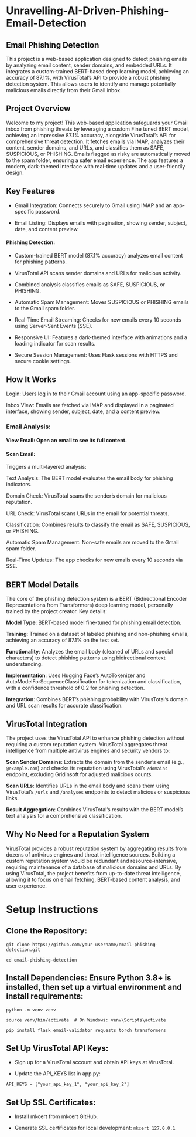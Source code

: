 # Unravelling-AI-Driven-Phishing-Email-Detection
## Email Phishing Detection

This project is a web-based application designed to detect phishing emails by analyzing email content, sender domains, and embedded URLs. It integrates a custom-trained BERT-based deep learning model, achieving an accuracy of 87.1%, with VirusTotal’s API to provide a robust phishing detection system. This allows users to identify and manage potentially malicious emails directly from their Gmail inbox.

## Project Overview

Welcome to my project! This web-based application safeguards your Gmail inbox from phishing threats by leveraging a custom Fine tuned BERT model, achieving an impressive 87.1% accuracy, alongside VirusTotal’s API for comprehensive threat detection. It fetches emails via IMAP, analyzes their content, sender domains, and URLs, and classifies them as SAFE, SUSPICIOUS, or PHISHING. Emails flagged as risky are automatically moved to the spam folder, ensuring a safer email experience. The app features a modern, dark-themed interface with real-time updates and a user-friendly design.

## Key Features
- Gmail Integration: Connects securely to Gmail using IMAP and an app-specific password.

- Email Listing: Displays emails with pagination, showing sender, subject, date, and content preview.

 #### Phishing Detection:

- Custom-trained BERT model (87.1% accuracy) analyzes email content for phishing patterns.

- VirusTotal API scans sender domains and URLs for malicious activity.

- Combined analysis classifies emails as SAFE, SUSPICIOUS, or PHISHING.

- Automatic Spam Management: Moves SUSPICIOUS or PHISHING emails to the Gmail spam folder.

- Real-Time Email Streaming: Checks for new emails every 10 seconds using Server-Sent Events (SSE).

- Responsive UI: Features a dark-themed interface with animations and a loading indicator for scan results.

- Secure Session Management: Uses Flask sessions with HTTPS and secure cookie settings.


## How It Works

Login: Users log in to their Gmail account using an app-specific password.

Inbox View: Emails are fetched via IMAP and displayed in a paginated interface, showing sender, subject, date, and a content preview.

### Email Analysis:

 #### View Email: Open an email to see its full content.

 #### Scan Email: 

Triggers a multi-layered analysis:

Text Analysis: The BERT model evaluates the email body for phishing indicators.

Domain Check: VirusTotal scans the sender’s domain for malicious reputation.

URL Check: VirusTotal scans URLs in the email for potential threats.

Classification: Combines results to classify the email as SAFE, SUSPICIOUS, or PHISHING.

Automatic Spam Management: Non-safe emails are moved to the Gmail spam folder.

Real-Time Updates: The app checks for new emails every 10 seconds via SSE.

## BERT Model Details

The core of the phishing detection system is a BERT (Bidirectional Encoder Representations from Transformers) deep learning model, personally trained by the project creator. Key details:

**Model Type**: BERT-based model fine-tuned for phishing email detection.

**Training**: Trained on a dataset of labeled phishing and non-phishing emails, achieving an accuracy of 87.1% on the test set.

**Functionality**: Analyzes the email body (cleaned of URLs and special characters) to detect phishing patterns using bidirectional context understanding.

**Implementation**: Uses Hugging Face’s AutoTokenizer and AutoModelForSequenceClassification for tokenization and classification, with a confidence threshold of 0.2 for phishing detection.

**Integration**: Combines BERT’s phishing probability with VirusTotal’s domain and URL scan results for accurate classification.

## VirusTotal Integration

The project uses the VirusTotal API to enhance phishing detection without requiring a custom reputation system. VirusTotal aggregates threat intelligence from multiple antivirus engines and security vendors to:

**Scan Sender Domains**: Extracts the domain from the sender’s email (e.g., `@example.com`) and checks its reputation using VirusTotal’s `/domains` endpoint, excluding Gridinsoft for adjusted malicious counts.

**Scan URLs**: Identifies URLs in the email body and scans them using VirusTotal’s `/urls` and `/analyses` endpoints to detect malicious or suspicious links.

**Result Aggregation**: Combines VirusTotal’s results with the BERT model’s text analysis for a comprehensive classification.

## Why No Need for a Reputation System

VirusTotal provides a robust reputation system by aggregating results from dozens of antivirus engines and threat intelligence sources. Building a custom reputation system would be redundant and resource-intensive, requiring maintenance of a database of malicious domains and URLs. By using VirusTotal, the project benefits from up-to-date threat intelligence, allowing it to focus on email fetching, BERT-based content analysis, and user experience.

# Setup Instructions

## Clone the Repository:
`git clone https://github.com/your-username/email-phishing-detection.git`

`cd email-phishing-detection`

## Install Dependencies: Ensure Python 3.8+ is installed, then set up a virtual environment and install requirements:
`python -m venv venv`

`source venv/bin/activate  # On Windows: venv\Scripts\activate`

`pip install flask email-validator requests torch transformers`

## Set Up VirusTotal API Keys:

- Sign up for a VirusTotal account and obtain API keys at VirusTotal.

- Update the API_KEYS list in app.py:

`API_KEYS = ["your_api_key_1", "your_api_key_2"]`

## Set Up SSL Certificates:
- Install mkcert from mkcert GitHub. 

- Generate SSL certificates for local development:
`mkcert 127.0.0.1`














